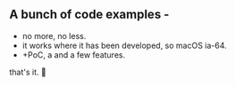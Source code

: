 ## A bunch of code examples -

* no more, no less.
* it works where it has been developed, so macOS ia-64.
* +PoC, a and a few features.

that's it.
🏮
